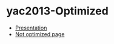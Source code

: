 yac2013-Optimized
=================

<ul>
<li><a href="http://bakayanton.github.io/yac2013-Optimized">Presentation</a></li>
<li><a href="http://bakayanton.github.io/yac2013-Optimized/not-optimized">Not optimized page</a></li>
